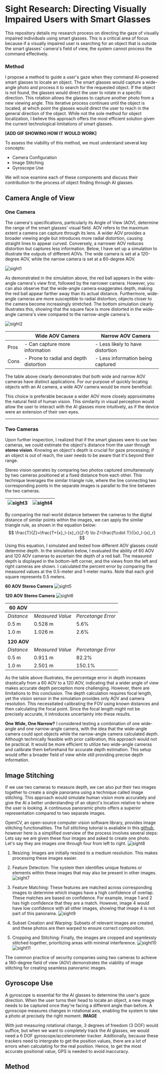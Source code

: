 # Sight Research: Directing Visually Impaired Users with Smart Glasses

This repository details my research process on directing the gaze of visually impaired individuals using smart glasses. This is a critical area of focus because if a visually impaired user is searching for an object that is outside the smart glasses' camera's field of view, the system cannot process the command effectively.
### Method

I propose a method to guide a user's gaze when they command AI-powered smart glasses to locate an object. The smart glasses would capture a wide-angle photo and process it to search for the requested object. If the object is not found, the glasses would direct the user to rotate in a specific direction. This rotation allows the glasses to capture another photo from a new viewing angle. This iterative process continues until the object is located, at which point the glasses would direct the user to reach in the general direction of the object. While not the sole method for object localization, I believe this approach offers the most efficient solution given the current technological limitations of smart glasses.

**[ADD GIF SHOWING HOW IT WOULD WORK]**

To assess the viability of this method, we must understand several key concepts:

- Camera Configuration
- Image Stitching
- Gyroscope Use

We will now examine each of these components and discuss their contribution to the process of object finding through AI glasses.

## Camera Angle of View

### One Camera

The camera's specifications, particularly its Angle of View (AOV), determine the range of the smart glasses' visual field. AOV refers to the maximum extent a camera can capture through its lens. A wider AOV provides a broader viewing angle but introduces more radial distortion, causing straight lines to appear curved. Conversely, a narrower AOV reduces distortion but captures less information. Below, I have set up a simulation to illustrate the outputs of different AOVs. The wide camera is set at a 120-degree AOV, while the narrow camera is set at a 60-degree AOV. 

![sight1](photos/sight1.gif)

As demonstrated in the simulation above, the red ball appears in the wide-angle camera's view first, followed by the narrower camera. However, you can also observe that the wide-angle camera exaggerates depth, making the red ball appear farther away than its actual distance. Furthermore, wide-angle cameras are more susceptible to radial distortion; objects closer to the camera become increasingly stretched. The bottom simulation clearly illustrates this, showing that the square face is more distorted in the wide-angle camera's view compared to the narrow-angle camera's.

![sight2](photos/sight2.gif)

|      | Wide AOV Camera                        | Narrow AOV Camera                 |
| ---- | -------------------------------------- | --------------------------------- |
| Pros | - Can capture more information         | - Less likely to have distortion  |
| Cons | - Prone to radial and depth distortion | - Less information being captured |

The table above clearly demonstrates that both wide and narrow AOV cameras have distinct applications. For our purpose of quickly locating objects with an AI camera, a wide AOV camera would be more beneficial.

This choice is preferable because a wider AOV more closely approximates the natural field of human vision. This similarity in visual perception would allow the user to interact with the AI glasses more intuitively, as if the device were an extension of their own eyes.

---
### Two Cameras

Upon further inspection, I realized that if the smart glasses were to use two cameras, we could estimate the object's distance from the user through **stereo vision**. Knowing an object's depth is crucial for gaze processing; if an object is out of reach, the user needs to be aware that it's beyond their range.

Stereo vision operates by comparing two photos captured simultaneously by two cameras positioned at a fixed distance from each other. This technique leverages the similar triangle rule, where the line connecting two corresponding points in the separate images is parallel to the line between the two cameras.

| ![sight3](photos/sight3.png) | ![sight4](photos/sight4.png) |
| ---------------------------- | ---------------------------- |
By comparing the real-world distance between the cameras to the digital distance of similar points within the images, we can apply the similar triangle rule, as shown in the equation below:
$$
 \frac{T}{Z}=\frac{T+{x}_l-{x}_r}{Z-f} \to Z=\frac{f\cdot T}{{x}_l-{x}_r}
$$
Using this equation, I simulated and tested how different AOV glasses could determine depth. In the simulation below, I evaluated the ability of 60 AOV and 120 AOV cameras to ascertain the depth of a red ball. The measured depth is displayed in the bottom-left corner, and the views from the left and right cameras are shown. I calculated the percent error by comparing the measured values at the 0.5-meter and 1-meter marks. Note that each grid square represents 0.5 meters.

**60 AOV Stereo Camera**
![sight5](photos/sight5.gif)

**120 AOV Stereo Camera**
![sight6](photos/sight6.gif)

| 60 AOV      |                  |                    |
| ----------- | ---------------- | ------------------ |
| *Distance*  | *Measured Value* | *Percetange Error* |
| 0.5 m       | 0.528 m          | 5.6%               |
| 1.0 m       | 1.026 m          | 2.6%               |
|             |                  |                    |
| **120 AOV** |                  |                    |
| *Distance*  | *Measured Value* | *Percetange Error* |
| 0.5 m       | 0.911 m          | 82.2%              |
| 1.0 m       | 2.501 m          | 150.1%             |
As the table above illustrates, the percentage error in depth increases drastically from a 60 AOV to a 120 AOV, indicating that a wider angle of view makes accurate depth perception more challenging. However, there are limitations to this conclusion. The depth calculation requires focal length, yet the vision sensor in the simulation provides only AOV and camera resolution. This necessitated calibrating the FOV using known distances and then calculating the focal point. Since the focal length might not be precisely accurate, it introduces uncertainty into these results.

**One Wide, One Narrow?**
I considered testing a combination of one wide-angle and one narrow-angle camera, with the idea that the wide-angle camera could spot objects while the narrow-angle camera calculated depth. Although technically feasible with prior calibration, this approach would not be practical. It would be more efficient to utilize two wide-angle cameras and calibrate them beforehand for accurate depth estimation. This setup would offer a broader field of view while still providing precise depth information.
## Image Stitching

If we use two cameras to measure depth, we can also put their two images together to create a single panorama using a technique called image stitching. This approach would simulate human vision more accurately and give the AI a better understanding of an object's location relative to where the user is looking. A continuous panoramic photo offers a superior representation compared to two separate images.

OpenCV, an open-source computer vision software library, provides image stitching functionalities. The full stitching tutorial is avaliable in this [github](https://github.com/OpenStitching/stitching_tutorial/blob/master/docs/Stitching%20Tutorial.md), however here is a simplified overview of the process involves several steps:
Lets say we are given these four images and asked to create one photo. Let's say they are images one through four from left to right.
![sight8](photos/sight8.png)

1. Resizing: Images are initially resized to a medium resolution. This makes processing these images easier.

2. Feature Detection: The system then identifies unique features or elements within these images that may also be present in other images.
![sight7](photos/sight7.png)

3. Feature Matching: These features are matched across corresponding images to determine which images have a high confidence of overlap. These matches are based on confidence. For example, image 1 and 2 has high confidence that they are a match. However, image 4 would have low confidence with all other images, showing that image 4 is not part of this panorama.
![sight9](photos/sight9.png)

4. Subset Creation and Warping: Subsets of relevant images are created, and these photos are then warped to ensure correct composition.

5. Cropping and Stitching: Finally, the images are cropped and seamlessly stitched together, prioritizing areas with minimal interference.
![sight10](photos/sight10.png)
![sight11](photos/sight11.png)

The common practice of security companies using two cameras to achieve a 180-degree field of view (AOV) demonstrates the viability of image stitching for creating seamless panoramic images. 
## Gyroscope Use

A gyroscope is essential for the AI glasses to determine the user's gaze direction. When the user turns their head to locate an object, a new image needs to be captured once they're facing a different angle than before. A gyroscope measures changes in rotational axis, enabling the system to take a photo at precisely the right moment.
**IMAGE**

With just measuring rotational change, 3 degrees of freedom (3 DOF) would suffice, but when we want to completely track the AI glasses, we would need a 6 DOF gyroscope/accelerometer tracker. Addtionally, because these trackers need to intergrate to get the position values, there are a lot of errors when calculating for the real position. Hence, to get the most accurate positional value, GPS is needed to avoid inaccuracy. 
## Method


